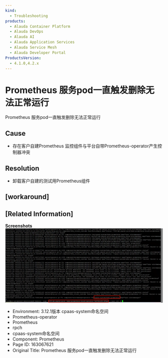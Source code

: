 ```yaml
---
kind:
  - Troubleshooting
products:
  - Alauda Container Platform
  - Alauda DevOps
  - Alauda AI
  - Alauda Application Services
  - Alauda Service Mesh
  - Alauda Developer Portal
ProductsVersion:
  - 4.1.0,4.2.x
---
```

<!-- A type of document that involves encountering a fault, diagnosing it, performing root cause analysis, and providing solutions. -->

# Prometheus 服务pod一直触发删除无法正常运行

Prometheus 服务pod一直触发删除无法正常运行

## Cause
- 存在客户自建Prometheus 监控组件与平台自带Prometheus-operator产生控制器冲突

## Resolution
- 卸载客户自建的测试用Prometheus组件

## [workaround]

## [Related Information]
**Screenshots**
![](assets/prometheus-fu-wu-podyi-zhi-hong-fa-shan-chu-wu-fa-zheng-chang-yun-xing/image-2023-9-16_9-19-43.png)
- Environment: 3.12.1版本 cpaas-system命名空间
- Prometheus-operator
- Prometheus
- rpch
- cpaas-system命名空间
- Component: Prometheus
- Page ID: 163067621
- Original Title: Prometheus 服务pod一直触发删除无法正常运行
